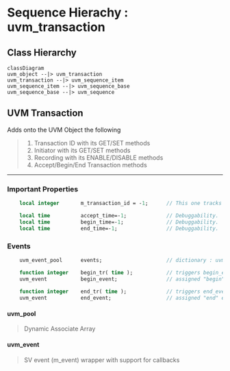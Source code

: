 # Sequence Hierachy : uvm_transaction

##  Class Hierarchy

```mermaid
classDiagram
uvm_object --|> uvm_transaction
uvm_transaction --|> uvm_sequence_item
uvm_sequence_item --|> uvm_sequence_base
uvm_sequence_base --|> uvm_sequence
```

##  UVM Transaction
Adds onto the UVM Object the following
> 1. Transaction ID     with its GET/SET methods
> 2. Initiator          with its GET/SET methods
> 3. Recording          with its ENABLE/DISABLE methods
> 4. Accept/Begin/End Transaction methods

----

###  Important Properties

```systemverilog
    local integer       m_transaction_id = -1;      // This one tracks the transaction for completion

    local time          accept_time=-1;             // Debuggability.  set when uvm_transaction::accept_tr() is called
    local time          begin_time=-1;              // Debuggability.  set when uvm_sequence_item::start_item() is called
    local time          end_time=-1;                // Debuggability.  set when uvm_sequence_item::finish_item() is called
```

###  Events

```systemverilog
    uvm_event_pool      events;                     // dictionary : uvm_pool #( uvm_event #(uvm_object) )

    function integer    begin_tr( time );           // triggers begin_event via uvm_sequence_item::start_item ()
    uvm_event           begin_event;                // assigned "begin" event from above dictionary
    
    function integer    end_tr( time );             // triggers end_event via uvm_sequence_item::finish_item ()
    uvm_event           end_event;                  // assigned "end" event from above dictionary
```

####  uvm_pool
> Dynamic Associate Array

####  uvm_event
> SV event (m_event) wrapper with support for callbacks

